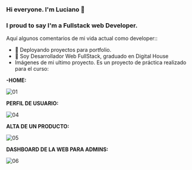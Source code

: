 ### Hi everyone. I'm Luciano 👋

### I proud to say I'm a Fullstack web Developer.

<!--
**segural/segural** is a ✨ _special_ ✨ repository because its `README.md` (this file) appears on your GitHub profile.
-->

Aquí algunos comentarios de mi vida actual como developer::

- 🔭 Deployando proyectos para portfolio.
- 🌱 Soy Desarrollador Web FullStack, graduado en Digital House
- Imágenes de mi ultimo proyecto. Es un proyecto de práctica realizado para el curso:

<b>-HOME:</b>

   ![01](https://user-images.githubusercontent.com/75506631/122454652-031f1980-cf82-11eb-9211-424f7e52a841.jpg)
        
<b>PERFIL DE USUARIO:</b>

   ![04](https://user-images.githubusercontent.com/75506631/122454948-4083a700-cf82-11eb-8928-0aa575e383fb.jpg)
        
<b>ALTA DE UN PRODUCTO:</b>

   ![05](https://user-images.githubusercontent.com/75506631/122454971-45485b00-cf82-11eb-9d13-2cef1f582c14.jpg)
        
<b>DASHBOARD DE LA WEB PARA ADMINS:</b>

   ![06](https://user-images.githubusercontent.com/75506631/122454988-4aa5a580-cf82-11eb-8ae5-d9a686993eb1.jpg)
